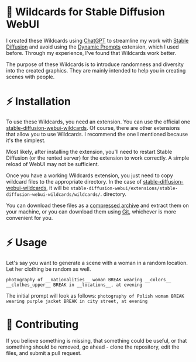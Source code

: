 # 📑 Wildcards for Stable Diffusion WebUI

I created these Wildcards using [ChatGPT](https://chat.openai.com) to streamline my work with [Stable Diffusion](https://github.com/AUTOMATIC1111/stable-diffusion-webui) and avoid using the [Dynamic Prompts](https://github.com/adieyal/sd-dynamic-prompts) extension, which I used before. Through my experience, I've found that Wildcards work better.

The purpose of these Wildcards is to introduce randomness and diversity into the created graphics. They are mainly intended to help you in creating scenes with people.

# ⚡️ Installation 
To use these Wildcards, you need an extension. You can use the official one [stable-diffusion-webui-wildcards](https://github.com/AUTOMATIC1111/stable-diffusion-webui-wildcards). Of course, there are other extensions that allow you to use Wildcards. I recommend the one I mentioned because it's the simplest.

Most likely, after installing the extension, you'll need to restart Stable Diffusion (or the rented server) for the extension to work correctly. A simple reload of WebUI may not be sufficient.

Once you have a working Wildcards extension, you just need to copy wildcard files to the appropriate directory. In the case of [stable-diffusion-webui-wildcards](https://github.com/AUTOMATIC1111/stable-diffusion-webui-wildcards), it will be `stable-diffusion-webui/extensions/stable-diffusion-webui-wildcards/wildcards/`. directory.

You can download these files as a [compressed archive](https://github.com/Avaray/stable-diffusion-simple-wildcards/archive/refs/heads/main.zip) and extract them on your machine, or you can download them using [Git](https://git-scm.com/docs/git-clone), whichever is more convenient for you.

# ⚡️ Usage
Let's say you want to generate a scene with a woman in a random location. Let her clothing be random as well. 

`photography of __nationalities__ woman BREAK wearing __colors__ __clothes_upper__ BREAK in __locations__, at evening`

The initial prompt will look as follows:
`photography of Polish woman BREAK wearing purple jacket BREAK in city street, at evening`


# 📝 Contributing
If you believe something is missing, that something could be useful, or that something should be removed, go ahead - clone the repository, edit the files, and submit a pull request.
